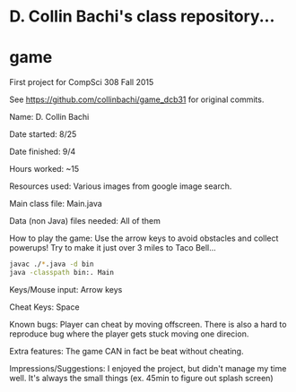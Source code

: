 D. Collin Bachi's class repository...
=======
# game
First project for CompSci 308 Fall 2015

See https://github.com/collinbachi/game_dcb31 for original commits.

Name: D. Collin Bachi

Date started: 8/25

Date finished: 9/4

Hours worked: ~15

Resources used: Various images from google image search.

Main class file: Main.java

Data (non Java) files needed: All of them

How to play the game: Use the arrow keys to avoid obstacles and collect powerups! Try to make it just over 3 miles to Taco Bell...

```sh
javac ./*.java -d bin
java -classpath bin:. Main
```

Keys/Mouse input: Arrow keys

Cheat Keys: Space 

Known bugs: Player can cheat by moving offscreen. There is also a hard to reproduce bug where the player gets stuck moving one direcion. 

Extra features: The game CAN in fact be beat without cheating.

Impressions/Suggestions: I enjoyed the project, but didn't manage my time well. It's always the small things (ex. 45min to figure out splash screen)
